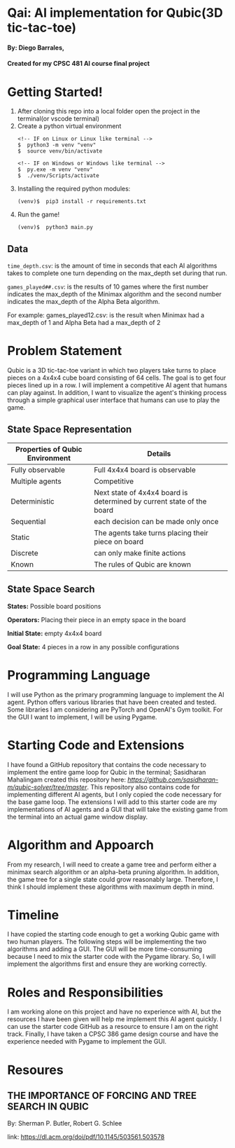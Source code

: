 # Qai: AI implementation for Qubic(3D tic-tac-toe)
#### By: Diego Barrales,
#### Created for my CPSC 481 AI course final project

# Getting Started!
1. After cloning this repo into a local folder open the project in the terminal(or vscode terminal)
2. Create a python virtual environment
    ```console
    <!-- IF on Linux or Linux like terminal -->
    $  python3 -m venv "venv"
    $  source venv/bin/activate

    <!-- IF on Windows or Windows like terminal -->
    $  py.exe -m venv "venv"
    $  ./venv/Scripts/activate
    ```
3. Installing the required python modules:
    ```console
    (venv)$  pip3 install -r requirements.txt
    ```
4. Run the game!
    ```console
    (venv)$  python3 main.py
    ```
## Data
`time_depth.csv`: is the amount of time in seconds that each AI algorithms takes to complete one turn depending on the max_depth set during that run.

`games_played##.csv`: is the results of 10 games where the first number indicates the max_depth of the Minimax algorithm and the second number indicates the max_depth of the Alpha Beta algorithm. 
    
For example: games_played12.csv: is the result when Minimax had a max_depth of 1 and Alpha Beta had a max_depth of 2

# Problem Statement
Qubic is a 3D tic-tac-toe variant in which two players take turns to place pieces on a 4x4x4 cube board consisting of 64 cells. The goal is to get four pieces lined up in a row. I will implement a competitive AI agent that humans can play against. In addition, I want to visualize the agent's thinking process through a simple graphical user interface that humans can use to play the game.

## State Space Representation
| Properties of Qubic Environment | Details |
|--|--|
| Fully observable | Full 4x4x4 board is observable |
| Multiple agents | Competitive  |
| Deterministic | Next state of 4x4x4 board is determined by current state of the board |
| Sequential | each decision can be made only once |
| Static | The agents take turns placing their piece on board |
| Discrete | can only make finite actions |
| Known | The rules of Qubic are known |

## State Space Search
**States:** Possible board positions

**Operators:** Placing their piece in an empty space in the board

**Initial State:** empty 4x4x4 board

**Goal State:** 4 pieces in a row in any possible configurations

# Programming Language
I will use Python as the primary programming language to implement the AI agent. Python offers various libraries that have been created and tested. Some libraries I am considering are PyTorch and OpenAI's Gym toolkit. For the GUI I want to implement, I will be using Pygame.
# Starting Code and Extensions
I have found a GitHub repository that contains the code necessary to implement the entire game loop for Qubic in the terminal; Sasidharan Mahalingam created this repository here: _https://github.com/sasidharan-m/qubic-solver/tree/master_. This repository also contains code for implementing different AI agents, but I only copied the code necessary for the base game loop. The extensions I will add to this starter code are my implementations of AI agents and a GUI that will take the existing game from the terminal into an actual game window display. 

# Algorithm and Appoarch
From my research, I will need to create a game tree and perform either a minimax search algorithm or an alpha-beta pruning algorithm. In addition, the game tree for a single state could grow reasonably large. Therefore, I think I should implement these algorithms with maximum depth in mind. 

# Timeline
I have copied the starting code enough to get a working Qubic game with two human players. The following steps will be implementing the two algorithms and adding a GUI. The GUI will be more time-consuming because I need to mix the starter code with the Pygame library. So, I will implement the algorithms first and ensure they are working correctly.

# Roles and Responsibilities
I am working alone on this project and have no experience with AI, but the resources I have been given will help me implement this AI agent quickly. I can use the starter code GitHub as a resource to ensure I am on the right track. Finally, I have taken a CPSC 386 game design course and have the experience needed with Pygame to implement the GUI. 

# Resoures
## THE IMPORTANCE OF FORCING AND TREE SEARCH IN QUBIC 
By: Sherman P. Butler, Robert G. Schlee 

link:  https://dl.acm.org/doi/pdf/10.1145/503561.503578